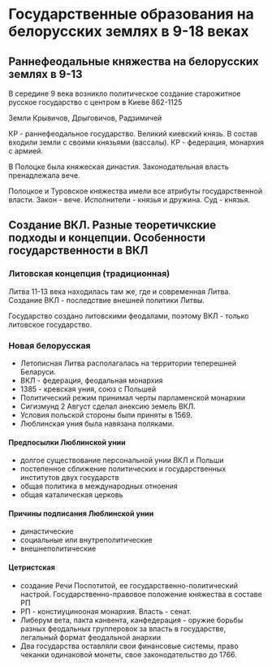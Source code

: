 # Государственные образования на белорусских землях в 9-18 веках

## Раннефеодальные княжества на белорусских землях в 9-13

В середине 9 века возникло политическое создание старожитное русское государство с центром в Киеве 862-1125

Земли Крывичов, Дрыговичов, Радзимичей

КР - раннефеодальное государство. Великий киевский князь. В состав входили земли с своими князьями (вассалы).
КР - федерация, монархия с армией.

В Полоцке была княжеская династия.
Законодательная власть пренадлежала вече.

Полоцкое и Туровское княжества имели все атрибуты государственной власти. Закон - вече. Исполнители - князья и дружина. Суд - князья.

## Создание ВКЛ. Разные теоретичкские подходы и концепции. Особенности государственности в ВКЛ

### Литовская концепция (традиционная)

Литва 11-13 века находилась там же, где и современная Литва. Создание ВКЛ - последствие внешней политики Литвы.

Государство создано литовскими феодалами, поэтому ВКЛ - только литовское государство.

### Новая белорусская

- Летописная Литва располагалась на территории теперешней Беларуси.
- ВКЛ - федерация, феодальная монархия
- 1385 - кревская уния, союз с Польшей
- Политический режим принимал черты парламенской монархии
- Сигизмунд 2 Август сделал анексию земель ВКЛ.
- Условия польской стороны были приняты в 1569.
- Люблинская уния была навязана поляками. 

#### Предпосылки Люблинской унии

- долгое существование персональной унии ВКЛ и Польши
- постепенное сближение политических и государственных институтов двух государств
- общая политика в международных отноения
- общая каталическая церковь

#### Причины подписания Люблинской унии

- династические
- социальные или внутреполитические
- внешнеполитические

#### Цетристская
- создание Речи Поспотитой, ее государственно-политический настрой. Государственно-правовое положение княжества в составе РП
- РП - констиуцинооная монархия. Власть - сенат.
- Либерум вета, пакта канвента, канфедерация - оружие борьбы разных феодальных групперовок за власть в государстве, легальный формат феодальной анархии
- Два государства оставляли свои финансовые системы, право чеканки одинаковой монеты, свое законодательство до 1766.
